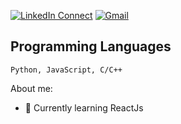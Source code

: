  


[![LinkedIn Connect](https://img.shields.io/badge/%20-Connect-black?color=14171A&labelColor=212121&logo=linkedin&logoColor=ffffff)](https://www.linkedin.com/in/nazmul199512/)
[![Gmail](https://img.shields.io/badge/%20-Send%20Mail-black?color=14171A&labelColor=ef5350&logo=gmail&logoColor=ffffff)](mailto:nazmul199512@gmail.com?subject=From%20GitHub&body=Hi,%20there.%20Found%20you%20from%20GitHub.)


## Programming Languages
```
Python, JavaScript, C/C++
```
About me:


- 🌱 Currently learning ReactJs




